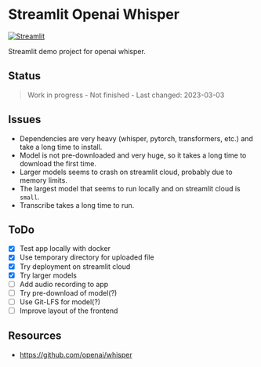 # Streamlit Openai Whisper

[![Streamlit](https://img.shields.io/badge/Go%20To-Streamlit%20Cloud-red?logo=streamlit)](https://franky1-whisper-streamlit-app-ode4s8.streamlit.app/)

Streamlit demo project for openai whisper.

## Status

> Work in progress - Not finished - Last changed: 2023-03-03

## Issues

- Dependencies are very heavy (whisper, pytorch, transformers, etc.) and take a long time to install.
- Model is not pre-downloaded and very huge, so it takes a long time to download the first time.
- Larger models seems to crash on streamlit cloud, probably due to memory limits.
- The largest model that seems to run locally and on streamlit cloud is `small`.
- Transcribe takes a long time to run.

## ToDo

- [x] Test app locally with docker
- [x] Use temporary directory for uploaded file
- [x] Try deployment on streamlit cloud
- [x] Try larger models
- [ ] Add audio recording to app
- [ ] Try pre-download of model(?)
- [ ] Use Git-LFS for model(?)
- [ ] Improve layout of the frontend

## Resources

- <https://github.com/openai/whisper>
